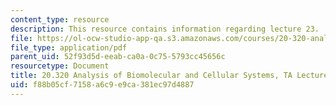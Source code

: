 ```yaml
---
content_type: resource
description: This resource contains information regarding lecture 23.
file: https://ol-ocw-studio-app-qa.s3.amazonaws.com/courses/20-320-analysis-of-biomolecular-and-cellular-systems-fall-2012/f88b05cf7158a6c9e9ca381ec97d4887_MIT20_320F12_Lecture23.pdf
file_type: application/pdf
parent_uid: 52f93d5d-eeab-ca0a-0c75-5793cc45656c
resourcetype: Document
title: 20.320 Analysis of Biomolecular and Cellular Systems, TA Lecture Note 23
uid: f88b05cf-7158-a6c9-e9ca-381ec97d4887
---
```

